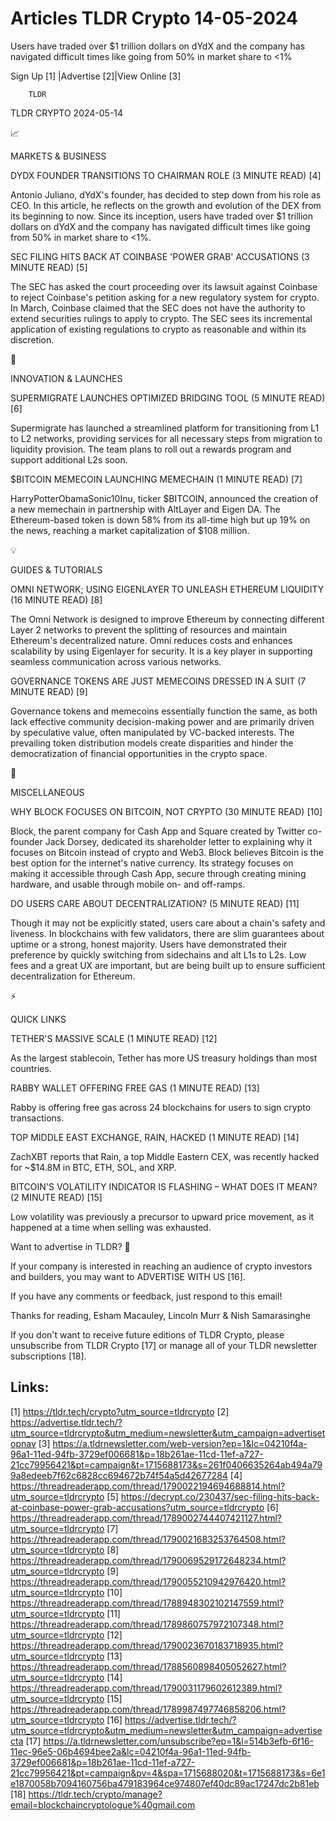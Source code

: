 # Articles TLDR Crypto 14-05-2024

Users have traded over $1 trillion dollars on dYdX and the company has
navigated difficult times like going from 50% in market share to <1% 


 Sign Up [1] |Advertise [2]|View Online [3] 

		TLDR 

TLDR CRYPTO 2024-05-14

📈 

MARKETS & BUSINESS

 DYDX FOUNDER TRANSITIONS TO CHAIRMAN ROLE (3 MINUTE READ) [4] 

 Antonio Juliano, dYdX's founder, has decided to step down from his
role as CEO. In this article, he reflects on the growth and evolution
of the DEX from its beginning to now. Since its inception, users have
traded over $1 trillion dollars on dYdX and the company has navigated
difficult times like going from 50% in market share to <1%. 

 SEC FILING HITS BACK AT COINBASE 'POWER GRAB' ACCUSATIONS (3 MINUTE
READ) [5] 

 The SEC has asked the court proceeding over its lawsuit against
Coinbase to reject Coinbase's petition asking for a new regulatory
system for crypto. In March, Coinbase claimed that the SEC does not
have the authority to extend securities rulings to apply to crypto.
The SEC sees its incremental application of existing regulations to
crypto as reasonable and within its discretion. 

🚀 

INNOVATION & LAUNCHES

 SUPERMIGRATE LAUNCHES OPTIMIZED BRIDGING TOOL (5 MINUTE READ) [6] 

 Supermigrate has launched a streamlined platform for transitioning
from L1 to L2 networks, providing services for all necessary steps
from migration to liquidity provision. The team plans to roll out a
rewards program and support additional L2s soon. 

 $BITCOIN MEMECOIN LAUNCHING MEMECHAIN (1 MINUTE READ) [7] 

 HarryPotterObamaSonic10Inu, ticker $BITCOIN, announced the creation
of a new memechain in partnership with AltLayer and Eigen DA. The
Ethereum-based token is down 58% from its all-time high but up 19% on
the news, reaching a market capitalization of $108 million. 

💡 

GUIDES & TUTORIALS

 OMNI NETWORK; USING EIGENLAYER TO UNLEASH ETHEREUM LIQUIDITY (16
MINUTE READ) [8] 

 The Omni Network is designed to improve Ethereum by connecting
different Layer 2 networks to prevent the splitting of resources and
maintain Ethereum's decentralized nature. Omni reduces costs and
enhances scalability by using Eigenlayer for security. It is a key
player in supporting seamless communication across various networks. 

 GOVERNANCE TOKENS ARE JUST MEMECOINS DRESSED IN A SUIT (7 MINUTE
READ) [9] 

 Governance tokens and memecoins essentially function the same, as
both lack effective community decision-making power and are primarily
driven by speculative value, often manipulated by VC-backed interests.
The prevailing token distribution models create disparities and hinder
the democratization of financial opportunities in the crypto space. 

🦄 

MISCELLANEOUS

 WHY BLOCK FOCUSES ON BITCOIN, NOT CRYPTO (30 MINUTE READ) [10] 

 Block, the parent company for Cash App and Square created by Twitter
co-founder Jack Dorsey, dedicated its shareholder letter to explaining
why it focuses on Bitcoin instead of crypto and Web3. Block believes
Bitcoin is the best option for the internet's native currency. Its
strategy focuses on making it accessible through Cash App, secure
through creating mining hardware, and usable through mobile on- and
off-ramps. 

 DO USERS CARE ABOUT DECENTRALIZATION? (5 MINUTE READ) [11] 

 Though it may not be explicitly stated, users care about a chain's
safety and liveness. In blockchains with few validators, there are
slim guarantees about uptime or a strong, honest majority. Users have
demonstrated their preference by quickly switching from sidechains and
alt L1s to L2s. Low fees and a great UX are important, but are being
built up to ensure sufficient decentralization for Ethereum. 

⚡ 

QUICK LINKS

 TETHER'S MASSIVE SCALE (1 MINUTE READ) [12] 

 As the largest stablecoin, Tether has more US treasury holdings than
most countries. 

 RABBY WALLET OFFERING FREE GAS (1 MINUTE READ) [13] 

 Rabby is offering free gas across 24 blockchains for users to sign
crypto transactions. 

 TOP MIDDLE EAST EXCHANGE, RAIN, HACKED (1 MINUTE READ) [14] 

 ZachXBT reports that Rain, a top Middle Eastern CEX, was recently
hacked for ~$14.8M in BTC, ETH, SOL, and XRP. 

 BITCOIN'S VOLATILITY INDICATOR IS FLASHING – WHAT DOES IT MEAN? (2
MINUTE READ) [15] 

 Low volatility was previously a precursor to upward price movement,
as it happened at a time when selling was exhausted. 

Want to advertise in TLDR? 📰

 If your company is interested in reaching an audience of crypto
investors and builders, you may want to ADVERTISE WITH US [16]. 

 If you have any comments or feedback, just respond to this email! 

Thanks for reading, 
Esham Macauley, Lincoln Murr & Nish Samarasinghe 

If you don't want to receive future editions of TLDR Crypto, please
unsubscribe from TLDR Crypto [17] or manage all of your TLDR
newsletter subscriptions [18]. 

 

Links:
------
[1] https://tldr.tech/crypto?utm_source=tldrcrypto
[2] https://advertise.tldr.tech/?utm_source=tldrcrypto&utm_medium=newsletter&utm_campaign=advertisetopnav
[3] https://a.tldrnewsletter.com/web-version?ep=1&lc=04210f4a-96a1-11ed-94fb-3729ef006681&p=18b261ae-11cd-11ef-a727-21cc79956421&pt=campaign&t=1715688173&s=261f0406635264ab494a799a8edeeb7f62c6828cc694672b74f54a5d42677284
[4] https://threadreaderapp.com/thread/1790022194694688814.html?utm_source=tldrcrypto
[5] https://decrypt.co/230437/sec-filing-hits-back-at-coinbase-power-grab-accusations?utm_source=tldrcrypto
[6] https://threadreaderapp.com/thread/1789002744407421127.html?utm_source=tldrcrypto
[7] https://threadreaderapp.com/thread/1790021683253764508.html?utm_source=tldrcrypto
[8] https://threadreaderapp.com/thread/1790069529172648234.html?utm_source=tldrcrypto
[9] https://threadreaderapp.com/thread/1790055210942976420.html?utm_source=tldrcrypto
[10] https://threadreaderapp.com/thread/1788948302102147559.html?utm_source=tldrcrypto
[11] https://threadreaderapp.com/thread/1789860757972107348.html?utm_source=tldrcrypto
[12] https://threadreaderapp.com/thread/1790023670183718935.html?utm_source=tldrcrypto
[13] https://threadreaderapp.com/thread/1788560898405052627.html?utm_source=tldrcrypto
[14] https://threadreaderapp.com/thread/1790031179602612389.html?utm_source=tldrcrypto
[15] https://threadreaderapp.com/thread/1789987497746858206.html?utm_source=tldrcrypto
[16] https://advertise.tldr.tech/?utm_source=tldrcrypto&utm_medium=newsletter&utm_campaign=advertisecta
[17] https://a.tldrnewsletter.com/unsubscribe?ep=1&l=514b3efb-6f16-11ec-96e5-06b4694bee2a&lc=04210f4a-96a1-11ed-94fb-3729ef006681&p=18b261ae-11cd-11ef-a727-21cc79956421&pt=campaign&pv=4&spa=1715688020&t=1715688173&s=6e1e1870058b7094160756ba479183964ce974807ef40dc89ac17247dc2b81eb
[18] https://tldr.tech/crypto/manage?email=blockchaincryptologue%40gmail.com